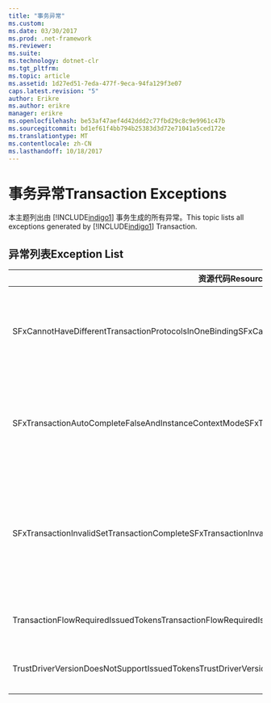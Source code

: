 ```yaml
---
title: "事务异常"
ms.custom: 
ms.date: 03/30/2017
ms.prod: .net-framework
ms.reviewer: 
ms.suite: 
ms.technology: dotnet-clr
ms.tgt_pltfrm: 
ms.topic: article
ms.assetid: 1d27ed51-7eda-477f-9eca-94fa129f3e07
caps.latest.revision: "5"
author: Erikre
ms.author: erikre
manager: erikre
ms.openlocfilehash: be53af47aef4d42ddd2c77fbd29c8c9e9961c47b
ms.sourcegitcommit: bd1ef61f4bb794b25383d3d72e71041a5ced172e
ms.translationtype: MT
ms.contentlocale: zh-CN
ms.lasthandoff: 10/18/2017
---
```

# <a name="transaction-exceptions"></a><span data-ttu-id="3b519-102">事务异常</span><span class="sxs-lookup"><span data-stu-id="3b519-102">Transaction Exceptions</span></span>
<span data-ttu-id="3b519-103">本主题列出由 [!INCLUDE[indigo1](../../../../../includes/indigo1-md.md)] 事务生成的所有异常。</span><span class="sxs-lookup"><span data-stu-id="3b519-103">This topic lists all exceptions generated by [!INCLUDE[indigo1](../../../../../includes/indigo1-md.md)] Transaction.</span></span>  
  
## <a name="exception-list"></a><span data-ttu-id="3b519-104">异常列表</span><span class="sxs-lookup"><span data-stu-id="3b519-104">Exception List</span></span>  
  
|<span data-ttu-id="3b519-105">资源代码</span><span class="sxs-lookup"><span data-stu-id="3b519-105">Resource Code</span></span>|<span data-ttu-id="3b519-106">资源字符串</span><span class="sxs-lookup"><span data-stu-id="3b519-106">Resource String</span></span>|  
|-------------------|---------------------|  
|<span data-ttu-id="3b519-107">SFxCannotHaveDifferentTransactionProtocolsInOneBinding</span><span class="sxs-lookup"><span data-stu-id="3b519-107">SFxCannotHaveDifferentTransactionProtocolsInOneBinding</span></span>|<span data-ttu-id="3b519-108">从元数据导入的策略信息指定各个操作的不同 TransactionProtocol 值。</span><span class="sxs-lookup"><span data-stu-id="3b519-108">The policy information being imported from metadata specifies different values for TransactionProtocol among the operations.</span></span> <span data-ttu-id="3b519-109">每个终结点仅支持一个 TransactionProtocol。</span><span class="sxs-lookup"><span data-stu-id="3b519-109">Only a single TransactionProtocol for each endpoint is supported.</span></span>|  
|<span data-ttu-id="3b519-110">SFxTransactionAutoCompleteFalseAndInstanceContextMode</span><span class="sxs-lookup"><span data-stu-id="3b519-110">SFxTransactionAutoCompleteFalseAndInstanceContextMode</span></span>|<span data-ttu-id="3b519-111">TransactionAutoComplete 不能为 false，除非服务的 InstanceContextMode 为 PerSession。</span><span class="sxs-lookup"><span data-stu-id="3b519-111">TransactionAutoComplete cannot be false unless the service's InstanceContextMode is PerSession.</span></span> <span data-ttu-id="3b519-112">在指定约定和操作的实现上发现错误。</span><span class="sxs-lookup"><span data-stu-id="3b519-112">An error was found on the implementation of the specified contract and operation.</span></span>|  
|<span data-ttu-id="3b519-113">SFxTransactionInvalidSetTransactionComplete</span><span class="sxs-lookup"><span data-stu-id="3b519-113">SFxTransactionInvalidSetTransactionComplete</span></span>|<span data-ttu-id="3b519-114">仅当 TransactionAutoComplete 设置为 false 且 TransactionScopeRequired 设置为 true 时，才能在操作中调用 OperationContext.SetTransactionComplete。</span><span class="sxs-lookup"><span data-stu-id="3b519-114">OperationContext.SetTransactionComplete can be called in an operation only when TransactionAutoComplete is set to false and TransactionScopeRequired is set to true.</span></span> <span data-ttu-id="3b519-115">这种方案无效，当前事务已终止。</span><span class="sxs-lookup"><span data-stu-id="3b519-115">This is an invalid scenario and the current transaction was terminated.</span></span>|  
|<span data-ttu-id="3b519-116">TransactionFlowRequiredIssuedTokens</span><span class="sxs-lookup"><span data-stu-id="3b519-116">TransactionFlowRequiredIssuedTokens</span></span>|<span data-ttu-id="3b519-117">若要对事务进行流处理，还必须支持对已颁发的令牌进行流处理。</span><span class="sxs-lookup"><span data-stu-id="3b519-117">To flow a transaction, flowing issued tokens must also be supported.</span></span>|  
|<span data-ttu-id="3b519-118">TrustDriverVersionDoesNotSupportIssuedTokens</span><span class="sxs-lookup"><span data-stu-id="3b519-118">TrustDriverVersionDoesNotSupportIssuedTokens</span></span>|<span data-ttu-id="3b519-119">配置的 Trust 版本不支持已颁发的令牌。</span><span class="sxs-lookup"><span data-stu-id="3b519-119">The configured Trust version does not support issued tokens.</span></span> <span data-ttu-id="3b519-120">请使用 WSTrustFeb2005 或更高版本。</span><span class="sxs-lookup"><span data-stu-id="3b519-120">Use WSTrustFeb2005 or above.</span></span>|
